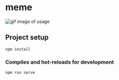 # meme

![gif image of usage](/meme1.gif)

## Project setup
```
npm install
```

### Compiles and hot-reloads for development
```
npm run serve
```
